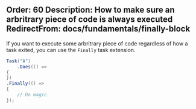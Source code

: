 Order: 60
Description: How to make sure an arbritrary piece of code is always executed
RedirectFrom: docs/fundamentals/finally-block
---

If you want to execute some arbritrary piece of code regardless of how a task exited, you can use the `Finally` task extension.

```csharp
Task("A")
    .Does(() =>
{
})
.Finally(() =>
{
    // Do magic.
});
```